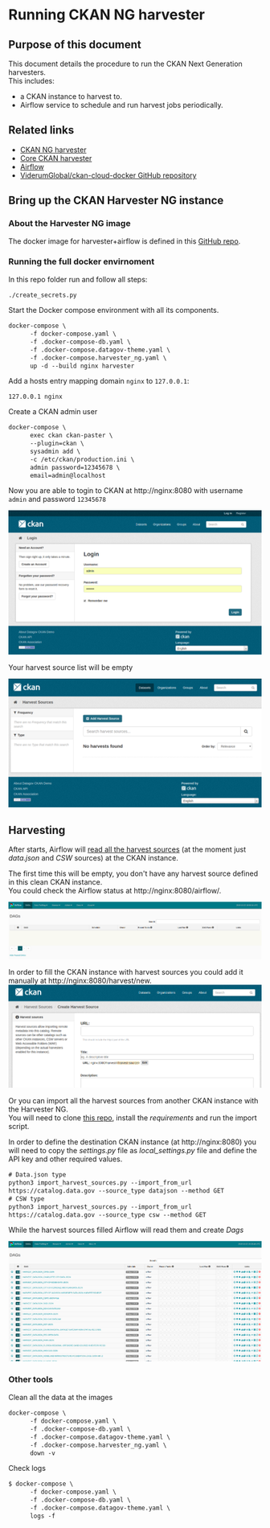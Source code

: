 # Running CKAN NG harvester

## Purpose of this document

This document details the procedure to run the CKAN Next Generation harvesters.  
This includes:
 - a CKAN instance to harvest to.
 - Airflow service to schedule and run harvest jobs periodically.

## Related links

- [CKAN NG harvester](https://gitlab.com/datopian/ckan-ng-harvest)
- [Core CKAN harvester](https://pypi.org/project/ckan-harvester/)
- [Airflow](https://airflow.apache.org/)
- [ViderumGlobal/ckan-cloud-docker GitHub repository](https://github.com/ViderumGlobal/ckan-cloud-docker)

## Bring up the CKAN Harvester NG instance

### About the Harvester NG image

The docker image for harvester+airflow is defined in this [GitHub repo](https://gitlab.com/datopian/ckan-ng-harvest).  

### Running the full docker envirnoment

In this repo folder run and follow all steps:

```
./create_secrets.py
```

Start the Docker compose environment with all its components.

```
docker-compose \
      -f docker-compose.yaml \
      -f .docker-compose-db.yaml \
      -f .docker-compose.datagov-theme.yaml \
      -f .docker-compose.harvester_ng.yaml \
      up -d --build nginx harvester
```

Add a hosts entry mapping domain `nginx` to `127.0.0.1`:

```
127.0.0.1 nginx
```

Create a CKAN admin user

```
docker-compose \
      exec ckan ckan-paster \
      --plugin=ckan \
      sysadmin add \
      -c /etc/ckan/production.ini \
      admin password=12345678 \
      email=admin@localhost
```

Now you are able to togin to CKAN at http://nginx:8080 with username `admin` and password `12345678`

![ckan](docs/imgs/ckan-ready.png)

Your harvest source list will be empty

![harvest empty](docs/imgs/harvest-sources-empty.png)

## Harvesting

After starts, Airflow will [read all the harvest sources](https://gitlab.com/datopian/ckan-ng-harvest/blob/develop/automate-tasks/airflow/dags/harvest_with_airflow.py) (at the moment just _data.json_ and _CSW_ sources) at the CKAN instance.  

The first time this will be empty, you don't have any harvest source defined in this clean CKAN instance.  
You could check the Airflow status at http://nginx:8080/airflow/.  

![ckan](docs/imgs/airflow-ready.png)

In order to fill the CKAN instance with harvest sources you could add it manually at http://nginx:8080/harvest/new.  
![ckan](docs/imgs/new-harvest-source.png)

Or you can import all the harvest sources from another CKAN instance with the Harvester NG.  
You will need to clone [this repo](https://gitlab.com/datopian/ckan-ng-harvest/blob/develop/automate-tasks/airflow/dags/harvest_with_airflow.py), install the _requirements_ and run the import script.  

In order to define the destination CKAN instance (at http://nginx:8080) you will need to copy the _settings.py_ file as _local_settings.py_ file and define the API key and other required values.  

```
# Data.json type
python3 import_harvest_sources.py --import_from_url https://catalog.data.gov --source_type datajson --method GET
# CSW type
python3 import_harvest_sources.py --import_from_url https://catalog.data.gov --source_type csw --method GET

```

While the harvest sources filled Airflow will read them and create _Dags_

![harvest empty](docs/imgs/dags_ready.png)

### Other tools

Clean all the data at the images

```
docker-compose \
      -f docker-compose.yaml \
      -f .docker-compose-db.yaml \
      -f .docker-compose.datagov-theme.yaml \
      -f .docker-compose.harvester_ng.yaml \
      down -v
```

Check logs

```
$ docker-compose \
      -f docker-compose.yaml \
      -f .docker-compose-db.yaml \
      -f .docker-compose.datagov-theme.yaml \
      logs -f
```